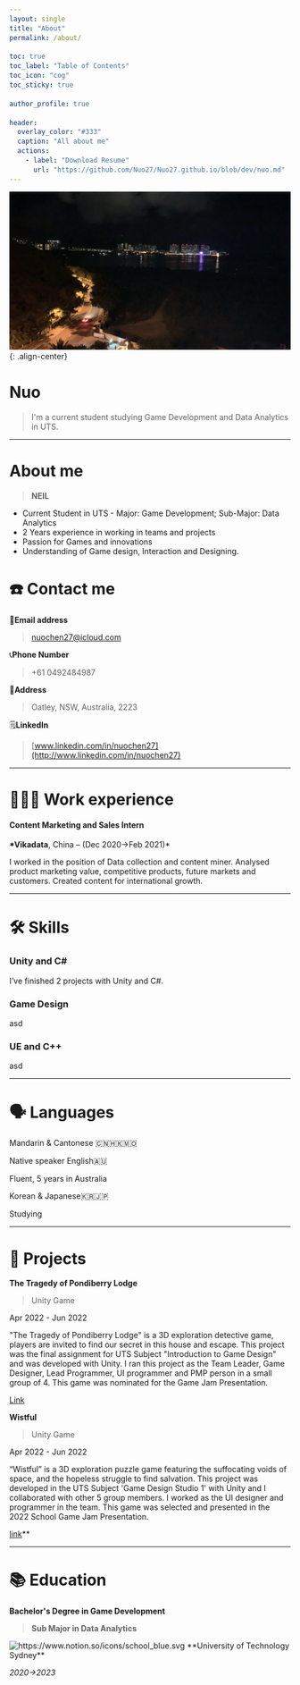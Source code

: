 ```yaml
---
layout: single
title: "About"
permalink: /about/

toc: true
toc_label: "Table of Contents"
toc_icon: "cog"
toc_sticky: true

author_profile: true

header:
  overlay_color: "#333"
  caption: "All about me"
  actions:
    - label: "Download Resume"
      url: "https://github.com/Nuo27/Nuo27.github.io/blob/dev/nuo.md"
---
```


![image-center](/assets/images/IMG_3542.jpg){: .align-center}

# Nuo

> I'm a current student studying Game Development and Data Analytics in UTS.

---

# About me

> **NEIL**

- Current Student in UTS - Major: Game Development; Sub-Major: Data Analytics
- 2 Years experience in working in teams and projects
- Passion for Games and innovations
- Understanding of Game design, Interaction and Designing.

# ☎️ Contact me

📧**Email address**

> nuochen27@icloud.com

📞**Phone Number**

> +61 0492484987

🚩**Address**

> Oatley, NSW, Australia, 2223

🗒️**LinkedIn**

> [www.linkedin.com/in/nuochen27](http://www.linkedin.com/in/nuochen27)

---

# **👩🏻‍💻** Work experience

#### Content Marketing and Sales Intern

**\*Vikadata**, China – (Dec 2020→Feb 2021)\*

I worked in the position of Data collection and content miner. Analysed product marketing value, competitive products, future markets and customers. Created content for international growth.

---

# 🛠 Skills

### Unity and C#

I’ve finished 2 projects with Unity and C#.

### Game Design

asd

### UE and C++

asd

---

# 🗣 Languages

Mandarin & Cantonese 🇨🇳🇭🇰🇲🇴

Native speaker
English🇦🇺

Fluent, 5 years in Australia

Korean & Japanese🇰🇷🇯🇵

Studying

---

# 📜 Projects

**The Tragedy of Pondiberry Lodge**

> Unity Game

Apr 2022 - Jun 2022

"The Tragedy of Pondiberry Lodge" is a 3D exploration detective game, players are invited to find our secret in this house and escape. This project was the final assignment for UTS Subject "Introduction to Game Design" and was developed with Unity. I ran this project as the Team Leader, Game Designer, Lead Programmer, UI programmer and PMP person in a small group of 4. This game was nominated for the Game Jam Presentation.

[Link](https://nuochen.itch.io/the-tragedy-of-pondiberry-lodge)

**Wistful**

> Unity Game

Apr 2022 - Jun 2022

“Wistful” is a 3D exploration puzzle game featuring the suffocating voids of space, and the hopeless struggle to find salvation. This project was developed in the UTS Subject 'Game Design Studio 1' with Unity and I collaborated with other 5 group members. I worked as the UI designer and programmer in the team. This game was selected and presented in the 2022 School Game Jam Presentation.

[link](https://k1ngslayer.itch.io/wistful-group-6)\*\*

---

# 📚 Education

**Bachelor's Degree in Game Development**

> **Sub Major in Data Analytics**

<aside>
<img src="https://www.notion.so/icons/school_blue.svg" alt="https://www.notion.so/icons/school_blue.svg" width="40px" /> **University of Technology Sydney**

_2020→2023_

</aside>
